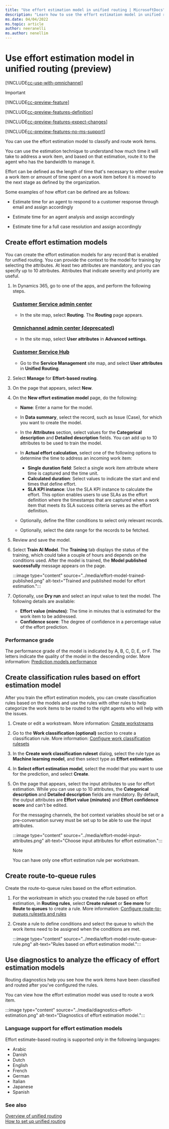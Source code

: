 ```yaml
---
title: "Use effort estimation model in unified routing | MicrosoftDocs"
description: "Learn how to use the effort estimation model in unified routing in Customer Service."
ms.date: 04/04/2022
ms.topic: article
author: neeranelli
ms.author: nenellim
---
```


# Use effort estimation model in unified routing (preview)

[!INCLUDE[cc-use-with-omnichannel](../../includes/cc-use-with-omnichannel.md)]

> [!IMPORTANT]
> [!INCLUDE[cc-preview-feature](../../includes/cc-preview-feature.md)]
>
> [!INCLUDE[cc-preview-features-definition](../../includes/cc-preview-features-definition.md)]
>
> [!INCLUDE[cc-preview-features-expect-changes](../../includes/cc-preview-features-expect-changes.md)]
>
> [!INCLUDE[cc-preview-features-no-ms-support](../../includes/cc-preview-features-no-ms-support.md)]

You can use the effort estimation model to classify and route work items.

You can use the estimation technique to understand how much time it will take to address a work item, and based on that estimation, route it to the agent who has the bandwidth to manage it.

Effort can be defined as the length of time that's necessary to either resolve a work item or amount of time spent on a work item before it is moved to the next stage as defined by the organization.

Some examples of how effort can be defined are as follows:

- Estimate time for an agent to respond to a customer response through email and assign accordingly

- Estimate time for an agent analysis and assign accordingly

- Estimate time for a full case resolution and assign accordingly

## Create effort estimation models

You can create the effort estimation models for any record that is enabled for unified routing. You can provide the context to the model for training by selecting the attributes. At least two attributes are mandatory, and you can specify up to 10 attributes. Attributes that indicate severity and priority are useful.

1. In Dynamics 365, go to one of the apps, and perform the following steps.
   
   ### [Customer Service admin center](#tab/customerserviceadmincenter)

    - In the site map, select **Routing**. The **Routing** page appears.

   ### [Omnichannel admin center (deprecated)](#tab/omnichanneladmincenter)

    - In the site map, select **User attributes** in **Advanced settings**.

   ### [Customer Service Hub](#tab/customerservicehub)
   
    - Go to the **Service Management** site map, and select **User attributes** in **Unified Routing**.

2. Select **Manage** for **Effort-based routing**.

3. On the page that appears, select **New**.

4. On the **New effort estimation model** page, do the following:
   
   - **Name**: Enter a name for the model.
   
   - In **Data summary**, select the record, such as Issue (Case), for which you want to create the model.
   
   - In the **Attributes** section, select values for the **Categorical description** and **Detailed description** fields. You can add up to 10 attributes to be used to train the model.
   
   - In **Actual effort calculation**, select one of the following options to determine the time to address an incoming work item:
       
       - **Single duration field**: Select a single work item attribute where time is captured and the time unit.  
       - **Calculated duration**: Select values to indicate the start and end times that define effort.
       - **SLA KPI instance**: Use the SLA KPI instance to calculate the effort. This option enables users to use SLAs as the effort definition where the timestamps that are captured when a work item that meets its SLA success criteria serves as the effort definition.
   
   - Optionally, define the filter conditions to select only relevant records.
   
   - Optionally, select the date range for the records to be fetched.
  
5. Review and save the model.

6. Select **Train AI Model**. The **Training** tab displays the status of the training, which could take a couple of hours and depends on the conditions used. After the model is trained, the **Model published successfully** message appears on the page.

    :::image type="content" source="../media/effort-model-trained-published.png" alt-text="Trained and published model for effort estimation.":::

7. Optionally, use **Dry run** and select an input value to test the model. The following details are available:

   - **Effort value (minutes)**: The time in minutes that is estimated for the work item to be addressed.
   - **Confidence score**: The degree of confidence in a percentage value of the effort prediction.

### Performance grade

The performance grade of the model is indicated by A, B, C, D, E, or F. The letters indicate the quality of the model in the descending order. More information: [Prediction models performance](/ai-builder/prediction-performance)

## Create classification rules based on effort estimation model

After you train the effort estimation models, you can create classification rules based on the models and use the rules with other rules to help categorize the work items to be routed to the right agents who will help with the issues.

1. Create or edit a workstream. More information: [Create workstreams](create-workstreams.md)

2. Go to the **Work classification (optional)** section to create a classification rule. More information: [Configure work classification rulesets](configure-work-classification.md)

3. In the **Create work classification ruleset** dialog, select the rule type as **Machine learning model**, and then select type as **Effort estimation**.

4. In **Select effort estimation model**, select the model that you want to use for the prediction, and select **Create**.

5. On the page that appears, select the input attributes to use for effort estimation. While you can use up to 10 attributes, the **Categorical description** and **Detailed description** fields are mandatory. By default, the output attributes are **Effort value (minutes)** and **Effort confidence score** and can't be edited.
   
    For the messaging channels, the bot context variables should be set or a pre-conversation survey must be set up to be able to use the input attributes.
   
   :::image type="content" source="../media/effort-model-input-attributes.png" alt-text="Choose input attributes for effort estimation.":::

   > [!NOTE]
   > You can have only one effort estimation rule per workstream.

## Create route-to-queue rules

Create the route-to-queue rules based on the effort estimation.

1. For the workstream in which you created the rule based on effort estimation, in **Routing rules**, select **Create ruleset** or **See more** for **Route to queues** to create a rule. More information: [Configure route-to-queues rulesets and rules](configure-route-to-queue-rules.md)

2. Create a rule to define conditions and select the queue to which the work items need to be assigned when the conditions are met.
   
   :::image type="content" source="../media/effort-model-route-queue-rule.png" alt-text="Rules based on effort estimation model.":::

## Use diagnostics to analyze the efficacy of effort estimation models

Routing diagnostics help you see how the work items have been classified and routed after you've configured the rules.

You can view how the effort estimation model was used to route a work item.

:::image type="content" source="../media/diagnostics-effort-estimation.png" alt-text="Diagnostics of effort estimation model.":::

### Language support for effort estimation models

Effort estimate-based routing is supported only in the following languages:

- Arabic
- Danish
- Dutch
- English
- French
- German
- Italian
- Japanese
- Spanish

### See also

[Overview of unified routing](overview-unified-routing.md)  
[How to set up unified routing](set-up-routing-process.md)  

